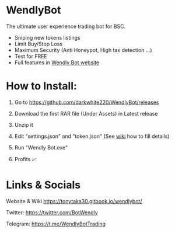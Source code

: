 # WendlyBot
The ultimate user experience trading bot for BSC.

- Sniping new tokens listings
- Limit Buy/Stop Loss
- Maximum Security (Anti Honeypot, High tax detection ...)
- Test for FREE 
- Full features in [Wendly Bot website](https://tonytaka30.gitbook.io/wendlybot/ "Wendly Bot Website")
   

# How to Install: 
1. Go to https://github.com/darkwhite220/WendlyBot/releases

2. Download the first RAR file (Under Assets) in Latest release

3. Unzip it

4. Edit "settings.json" and "token.json" (See [wiki](https://tonytaka30.gitbook.io/wendlybot/ "Wendly Bot Website") how to fill details)

5. Run "Wendly Bot.exe"

6. Profits 📈



# Links & Socials
Website & Wiki
https://tonytaka30.gitbook.io/wendlybot/

Twitter:
https://twitter.com/BotWendly

Telegram:
https://t.me/WendlyBotTrading
